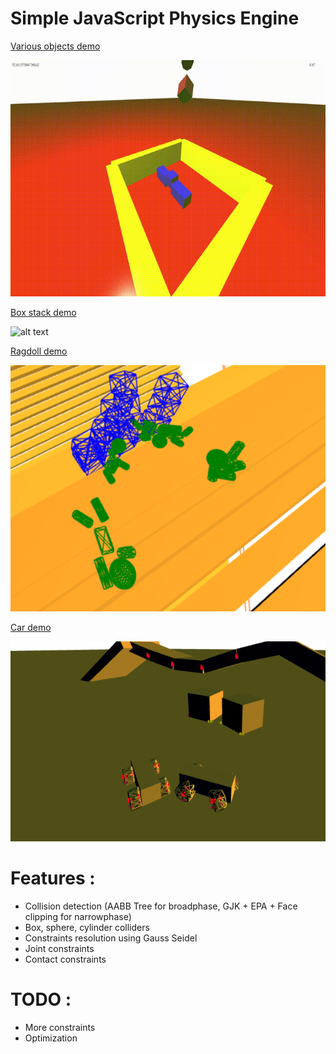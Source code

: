 # Simple JavaScript Physics Engine
[Various objects demo](https://romanppp.github.io/SimplePhysicsEngine/shapes)

![alt text](images/shapes.gif)



[Box stack demo](https://romanppp.github.io/SimplePhysicsEngine/chainBoxes)

![alt text](images/gif1.gif)

[Ragdoll demo](https://romanppp.github.io/SimplePhysicsEngine/ragdoll)

![alt text](images/ragdoll.png)

[Car demo](https://romanppp.github.io/SimplePhysicsEngine/car)

![alt text](images/cars.png)



# Features : 
* Collision detection (AABB Tree for broadphase, GJK + EPA + Face clipping for narrowphase)
* Box, sphere, cylinder colliders
* Constraints resolution using Gauss Seidel
* Joint constraints
* Contact constraints
# TODO :
* More constraints
* Optimization
